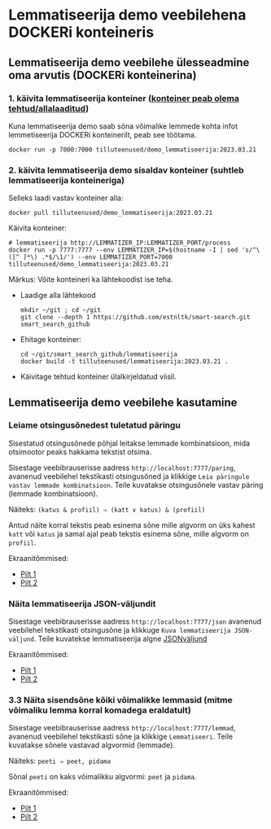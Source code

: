 # Lemmatiseerija demo veebilehena DOCKERi konteineris

## Lemmatiseerija demo veebilehe ülesseadmine oma arvutis (DOCKERi konteinerina)

### 1. käivita lemmatiseerija konteiner ([konteiner peab olema tehtud/allalaaditud](https://github.com/estnltk/smart-search/blob/main/lemmatiseerija/README.md))

Kuna lemmatiseerija demo saab sõna võimalike lemmede kohta infot lemmetiseerija DOCKERi konteinerilt, peab see töötama. 

```cmdline
docker run -p 7000:7000 tilluteenused/demo_lemmatiseerija:2023.03.21
```

### 2. käivita lemmatiseerija demo sisaldav konteiner (suhtleb lemmatiseerija konteineriga)

Selleks laadi vastav konteiner alla:
  
```cmdline
docker pull tilluteenused/demo_lemmatiseerija:2023.03.21
```

Käivita konteiner:

```cmdline
# lemmatiseerija http://LEMMATIZER_IP:LEMMATIZER_PORT/process
docker run -p 7777:7777 --env LEMMATIZER_IP=$(hostname -I | sed 's/^\([^ ]*\) .*$/\1/') --env LEMMATIZER_PORT=7000 tilluteenused/demo_lemmatiseerija:2023.03.21
```

Märkus: Võite konteineri ka lähtekoodist ise teha.

* Laadige alla lähtekood

  ```commandline
  mkdir ~/git ; cd ~/git 
  git clone --depth 1 https://github.com/estnltk/smart-search.git smart_search_github
  ```

* Ehitage konteiner:

  ```commandline
  cd ~/git/smart_search_github/lemmatiseerija
  docker build -t tilluteenused/lemmatiseerija:2023.03.21 .
  ```

* Käivitage tehtud konteiner ülalkirjeldatud viisil.

## Lemmatiseerija demo veebilehe kasutamine

### Leiame otsingusõnedest tuletatud päringu

Sisestatud otsingusõnede põhjal leitakse lemmade kombinatsioon, mida otsimootor peaks
hakkama tekstist otsima.

Sisestage veebibrauserisse aadress
```http://localhost:7777/paring```, avanenud veebilehel tekstikasti otsingusõned ja klikkige ```Leia päringule vastav lemmade kombinatsioon```.
Teile kuvatakse otsingusõnele vastav päring (lemmade kombinatsioon).

Näiteks:
```(katus & profiil) ⇒ (katt ∨ katus) & (profiil)```

Antud näite korral tekstis peab esinema sõne mille algvorm on üks kahest ```katt``` või ```katus``` ja samal ajal peab tekstis esinema sõne, mille algvorm on ```profiil```.

Ekraanitõmmised:

* [Pilt 1](https://github.com/estnltk/smart-search/blob/main/demo_lemmatiseerija/Ekraanipilt_demo_lemmatiseerija_paring1.png)
* [Pilt 2](https://github.com/estnltk/smart-search/blob/main/demo_lemmatiseerija/Ekraanipilt_demo_lemmatiseerija_paring2.png)

### Näita lemmatiseerija JSON-väljundit

Sisestage veebibrauserisse aadress
```http://localhost:7777/json``` avanenud veebilehel tekstikasti otsingusõne
ja klikkuge ```Kuva lemmatiseerija JSON-väljund```.
Teile kuvatekse lemmatiseerija algne [JSONväljund](https://github.com/estnltk/smart-search/blob/main/lemmatiseerija/README-CLOUD.md)

Ekraanitõmmised:

* [Pilt 1](https://github.com/estnltk/smart-search/blob/main/demo_lemmatiseerija/Ekraanipilt_demo_lemmatiseerija_json1.png)
* [Pilt 2](https://github.com/estnltk/smart-search/blob/main/demo_lemmatiseerija/Ekraanipilt_demo_lemmatiseerija_json2.png)

### 3.3 Näita sisendsõne kõiki võimalikke lemmasid (mitme võimaliku lemma korral komadega eraldatult)

Sisestage veebibrauserisse aadress
```http://localhost:7777/lemmad```, avanenud veebilehel tekstikasti sõne ja klikkige ```Lemmatiseeri```.
Teile kuvatakse sõnele vastavad algvormid (lemmade).

Näiteks: ```peeti ⇒ peet, pidama```

Sõnal ```peeti``` on kaks võimalikku algvormi: ```peet``` ja ```pidama```.

Ekraanitõmmised:

* [Pilt 1](https://github.com/estnltk/smart-search/blob/main/demo_lemmatiseerija/Ekraanipilt_demo_lemmatiseerija_lemmad1.png)
* [Pilt 2](https://github.com/estnltk/smart-search/blob/main/demo_lemmatiseerija/Ekraanipilt_demo_lemmatiseerija_lemmad2.png)
